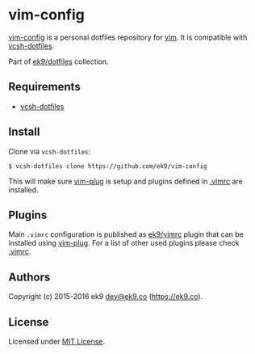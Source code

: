 vim-config
============

[vim-config][0] is a personal dotfiles repository for [vim][2]. It is
compatible with [vcsh-dotfiles][1].

Part of [ek9/dotfiles][10] collection.

## Requirements

- [vcsh-dotfiles][1]

## Install

Clone via `vcsh-dotfiles`:

    $ vcsh-dotfiles clone https://github.com/ek9/vim-config

This will make sure [vim-plug][4] is setup and plugins defined in [.vimrc][5] are
installed.

## Plugins

Main `.vimrc` configuration is published as [ek9/vimrc][3] plugin that can be
installed using [vim-plug][4]. For a list of other used plugins please check
[.vimrc][5].

## Authors

Copyright (c) 2015-2016 ek9 <dev@ek9.co> (https://ek9.co).

## License

Licensed under [MIT License](LICENSE).

[0]: https://github.com/ek9/vim-config
[1]: https://github.com/ek9/vcsh-dotfiles
[2]: http://www.vim.org
[3]: https://github.com/ek9/vimrc
[4]: https://github.com/junegunn/vim-plug
[5]: https://github.com/ek9/vim-config/blob/master/.vimrc
[10]: https://github.com/ek9/dotfiles
